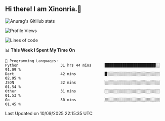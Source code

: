 ## Hi there! I am Xinonria.👋

![Anurag's GitHub stats](https://status-git-main-xinonrias-projects-f26540e3.vercel.app/api?username=xinonria&hide=stars,issues)

<!--START_SECTION:waka-->
![Profile Views](http://img.shields.io/badge/Profile%20Views-0-blue)

![Lines of code](https://img.shields.io/badge/From%20Hello%20World%20I%27ve%20Written-8.0%20million%20lines%20of%20code-blue)

📊 **This Week I Spent My Time On** 

```text
💬 Programming Languages: 
Python                   31 hrs 44 mins      ███████████████████████░░   91.09 % 
Dart                     42 mins             █░░░░░░░░░░░░░░░░░░░░░░░░   02.05 % 
JSON                     32 mins             ░░░░░░░░░░░░░░░░░░░░░░░░░   01.54 % 
Other                    31 mins             ░░░░░░░░░░░░░░░░░░░░░░░░░   01.53 % 
Go                       30 mins             ░░░░░░░░░░░░░░░░░░░░░░░░░   01.45 % 
```


 Last Updated on 10/09/2025 22:15:35 UTC
<!--END_SECTION:waka-->

<!--
**xinonria/xinonria** is a ✨ _special_ ✨ repository because its `README.md` (this file) appears on your GitHub profile.

Here are some ideas to get you started:

- 🔭 I’m currently working on ...
- 🌱 I’m currently learning ...
- 👯 I’m looking to collaborate on ...
- 🤔 I’m looking for help with ...
- 💬 Ask me about ...
- 📫 How to reach me: ...
- 😄 Pronouns: ...
- ⚡ Fun fact: ...
-->

